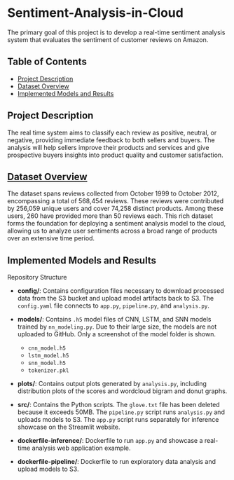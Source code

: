 # Sentiment-Analysis-in-Cloud
The primary goal of this project is to develop a real-time sentiment analysis system that evaluates the sentiment of customer reviews on Amazon. 

## Table of Contents
- [Project Description](#project-description)
- [Dataset Overview](#dataset-overview)
- [Implemented Models and Results](#implemented-models-and-results)

## Project Description
The real time system aims to classify each review as positive, neutral, or negative, providing immediate feedback to both sellers and buyers. The analysis will help sellers improve their products and services and give prospective buyers insights into product quality and customer satisfaction.

## [Dataset Overview](https://www.kaggle.com/datasets/snap/amazon-fine-food-reviews)
The dataset spans reviews collected from October 1999 to October 2012, encompassing a total of 568,454 reviews. These reviews were contributed by 256,059 unique users and cover 74,258 distinct products. Among these users, 260 have provided more than 50 reviews each. This rich dataset forms the foundation for deploying a sentiment analysis model to the cloud, allowing us to analyze user sentiments across a broad range of products over an extensive time period.

## Implemented Models and Results
Repository Structure

- **config/**: Contains configuration files necessary to download processed data from the S3 bucket and upload model artifacts back to S3. The `config.yaml` file connects to `app.py`, `pipeline.py`, and `analysis.py`.

- **models/**: Contains `.h5` model files of CNN, LSTM, and SNN models trained by `nn_modeling.py`. Due to their large size, the models are not uploaded to GitHub. Only a screenshot of the model folder is shown.
  - `cnn_model.h5`
  - `lstm_model.h5`
  - `snn_model.h5`
  - `tokenizer.pkl`

- **plots/**: Contains output plots generated by `analysis.py`, including distribution plots of the scores and wordcloud bigram and donut graphs.

- **src/**: Contains the Python scripts. The `glove.txt` file has been deleted because it exceeds 50MB. The `pipeline.py` script runs `analysis.py` and uploads models to S3. The `app.py` script runs separately for inference showcase on the Streamlit website.

- **dockerfile-inference/**: Dockerfile to run `app.py` and showcase a real-time analysis web application example.

- **dockerfile-pipeline/**: Dockerfile to run exploratory data analysis and upload models to S3.



